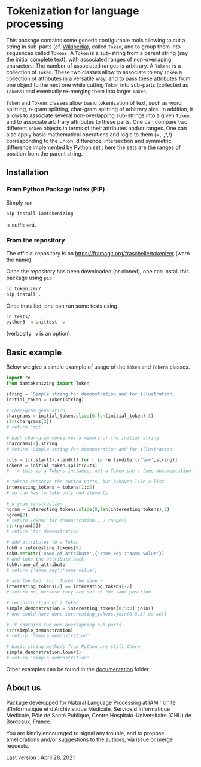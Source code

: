 # Tokenization for language processing

This package contains some generic configurable tools allowing to cut a string in sub-parts (cf. [Wikipedia](https://en.wikipedia.org/wiki/Lexical_analysis#Tokenization)), called `Token`, and to group them into sequences called `Tokens`. A `Token` is a sub-string from a parent string (say the initial complete text), with associated ranges of non-overlaping characters. The number of associated ranges is arbitrary. A `Tokens` is a collection of `Token`. These two classes allow to associate to any `Token` a collection of attributes in a versatile way, and to pass these attributes from one object to the next one while cutting `Token` into sub-parts (collected as `Tokens`) and eventually re-merging them into larger `Token`.

`Token` and `Tokens` classes allow basic tokenization of text, such as word splitting, n-gram splitting, char-gram splitting of arbitrary size. In addition, it allows to associate several non-overlapping sub-strings into a given `Token`, and to associate arbitrary attributes to these parts. One can compare two different `Token` objects in terms of their attributes and/or ranges. One can also apply basic mathematical operations and logic to them (+,-,*,/) corresponding to the union, difference, intersection and symmetric difference implemented by Python set ; here the sets are the ranges of position from the parent string.

## Installation

### From Python Package Index (PIP)

Simply run 

```bash
pip install iamtokenizing
```

is sufficient.

### From the repository

The official repository is on https://framagit.org/fraschelle/tokenizer (warn the name)

Once the repository has been downloaded (or cloned), one can install this package using `pip` : 

```bash
cd tokenizer/
pip install .
```

Once installed, one can run some tests using

```bash
cd tests/
python3 -m unittest -v
```

(verbosity `-v` is an option).

## Basic example

Below we give a simple example of usage of the `Token` and `Tokens` classes.

```python
import re
from iamtokenizing import Token

string = 'Simple string for demonstration and for illustration.'
initial_token = Token(string)

# char-gram generation
chargrams = initial_token.slice(0,len(initial_token),3)
str(chargrams[2])
# return 'mpl'

# each char-gram conserves a memory of the initial string
chargrams[2].string
# return 'Simple string for demonstration and for illustration.'

cuts = [(r.start(),r.end()) for r in re.finditer(r'\w+',string)]
tokens = initial_token.split(cuts)
# --> this is a Tokens instance, not a Token one ! (see documentation for explanation)

# tokens conserve the cutted parts, but behaves like a list
interesting_tokens = tokens[1::2]
# so one has to take only odd elements

# n-gram construction
ngram = interesting_tokens.slice(0,len(interesting_tokens),2)
ngram[2]
# return Token('for demonstration', 2 ranges)
str(ngram[2])
# return 'for demonstration'

# add attributes to a Token
tok0 = interesting_tokens[0]
tok0.setattr('name_of_attribute',{'some_key':'some_value'})
# and take the attribute back
tok0.name_of_attribute
# return {'some_key':'some_value'}

# are the two 'for' Token the same ?
interesting_tokens[2] == interesting_tokens[-2]
# return no, because they are not at the same position

# reconstruction of a Token
simple_demonstration = interesting_tokens[0:5:3].join()
# one could have done interesting_tokens.join(0,5,3) as well

# it contains two non-overlapping sub-parts
str(simple_demonstration)
# return 'Simple demonstration'

# basic string methods from Python are still there
simple_demonstration.lower()
# return 'simple demonstration'

```

Other examples can be found in the [documentation](./-/tree/master/documentation) folder.

## About us

Package developped for Natural Language Processing at IAM : Unité d'Informatique et d'Archivistique Médicale, Service d'Informatique Médicale, Pôle de Santé Publique, Centre Hospitalo-Universitaire (CHU) de Bordeaux, France.

You are kindly encouraged to signal any trouble, and to propose ameliorations and/or suggestions to the authors, via issue or merge requests.

Last version : April 28, 2021